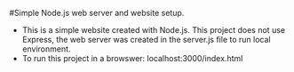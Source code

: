 #Simple Node.js web server and website setup. 
* This is a simple website created with Node.js. This project does not use Express, the web server was created in the server.js file to run local environment. 
* To run this project in a browswer: localhost:3000/index.html